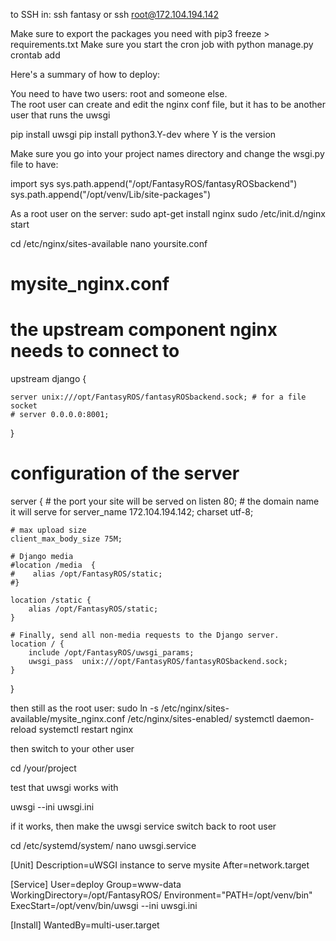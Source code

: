 to SSH in:
ssh fantasy 
or 
ssh root@172.104.194.142



Make sure to export the packages you need with pip3 freeze > requirements.txt
Make sure you start the cron job with python manage.py crontab add



Here's a summary of how to deploy:

You need to have two users: root and someone else.  
The root user can create and edit the nginx conf file, but 
it has to be another user that runs the uwsgi 

pip install uwsgi
pip install python3.Y-dev where Y is the version

Make sure you go into your project names directory and change the wsgi.py file to have:

import sys
sys.path.append("/opt/FantasyROS/fantasyROSbackend")
sys.path.append("/opt/venv/Lib/site-packages")


As a root user on the server:
sudo apt-get install nginx
sudo /etc/init.d/nginx start 

cd /etc/nginx/sites-available
nano yoursite.conf

# mysite_nginx.conf

# the upstream component nginx needs to connect to
upstream django {

    server unix:///opt/FantasyROS/fantasyROSbackend.sock; # for a file socket
    # server 0.0.0.0:8001;
}

# configuration of the server
server {
    # the port your site will be served on
    listen      80;
    # the domain name it will serve for
    server_name 172.104.194.142;
    charset     utf-8;

    # max upload size
    client_max_body_size 75M;

    # Django media
    #location /media  {
    #    alias /opt/FantasyROS/static;
    #}

    location /static {
        alias /opt/FantasyROS/static;
    }

    # Finally, send all non-media requests to the Django server.
    location / {
        include /opt/FantasyROS/uwsgi_params;
        uwsgi_pass  unix:///opt/FantasyROS/fantasyROSbackend.sock;
    }
}


then still as the root user:
sudo ln -s /etc/nginx/sites-available/mysite_nginx.conf /etc/nginx/sites-enabled/
systemctl daemon-reload
systemctl restart nginx

then switch to your other user

cd /your/project

test that uwsgi works with 

uwsgi --ini uwsgi.ini


if it works, then make the uwsgi service
switch back to root user

cd /etc/systemd/system/
nano uwsgi.service


[Unit]
Description=uWSGI instance to serve mysite
After=network.target

[Service]
User=deploy 
Group=www-data
WorkingDirectory=/opt/FantasyROS/
Environment="PATH=/opt/venv/bin"
ExecStart=/opt/venv/bin/uwsgi --ini uwsgi.ini

[Install]
WantedBy=multi-user.target


